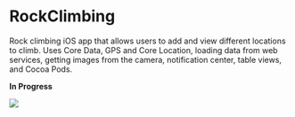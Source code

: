 # RockClimbing
Rock climbing iOS app that allows users to add and view different locations to climb.  Uses Core Data, GPS and Core Location, loading data from web services, getting images from the camera, notification center, table views, and Cocoa Pods.

<b>In Progress</b>

<img src="https://github.com/saramedernach/Demo/blob/master/RockClimbing.gif">
